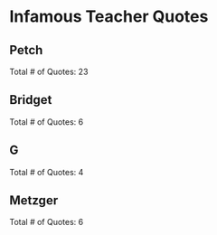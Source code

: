 Infamous Teacher Quotes
=======================

## Petch

Total # of Quotes: 23

## Bridget

Total # of Quotes: 6

## G

Total # of Quotes: 4

## Metzger

Total # of Quotes: 6
